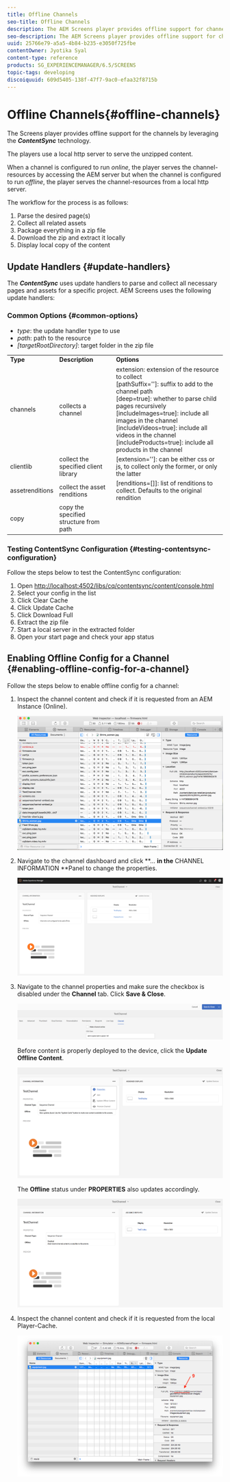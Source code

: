 ```yaml
---
title: Offline Channels
seo-title: Offline Channels
description: The AEM Screens player provides offline support for channels by leveraging the ContentSync technology. Follow this page to learn more about update handlers and enabling offline configuration for a channel.
seo-description: The AEM Screens player provides offline support for channels by leveraging the ContentSync technology. Follow this page to learn more about update handlers and enabling offline configuration for a channel.
uuid: 25766e79-a5a5-4b84-b235-e3050f725fbe
contentOwner: Jyotika Syal
content-type: reference
products: SG_EXPERIENCEMANAGER/6.5/SCREENS
topic-tags: developing
discoiquuid: 609d5405-138f-47f7-9ac0-efaa32f8715b
---
```


# Offline Channels{#offline-channels}

The Screens player provides offline support for the channels by leveraging the ***ContentSync*** technology.

The players use a local http server to serve the unzipped content.

When a channel is configured to run *online*, the player serves the channel-resources by accessing the AEM server but when the channel is configured to run *offline*, the player serves the channel-resources from a local http server.

The workflow for the process is as follows:

1. Parse the desired page(s)
1. Collect all related assets
1. Package everything in a zip file
1. Download the zip and extract it locally
1. Display local copy of the content

## Update Handlers {#update-handlers}

The ***ContentSync*** uses update handlers to parse and collect all necessary pages and assets for a specific project. AEM Screens uses the following update handlers:

### Common Options {#common-options}

* *type*: the update handler type to use
* *path*: path to the resource
* *[targetRootDirectory]*: target folder in the zip file

<table>
 <tbody>
  <tr>
   <td><strong>Type</strong></td>
   <td><strong>Description</strong></td>
   <td><strong>Options</strong></td>
  </tr>
  <tr>
   <td>channels</td>
   <td>collects a channel</td>
   <td>extension: extension of the resource to collect<br /> [pathSuffix='']: suffix to add to the channel path<br /> [deep=true]: whether to parse child pages recursively<br /> [includeImages=true]: include all images in the channel<br /> [includeVideos=true]: include all videos in the channel<br /> [includeProducts=true]: include all products in the channel</td>
  </tr>
  <tr>
   <td>clientlib</td>
   <td>collect the specified client library</td>
   <td>[extension='']: can be either css or js, to collect only the former, or only the latter</td>
  </tr>
  <tr>
   <td>assetrenditions</td>
   <td>collect the asset renditions</td>
   <td>[renditions=[]]: list of renditions to collect. Defaults to the original rendition</td>
  </tr>
  <tr>
   <td>copy</td>
   <td>copy the specified structure from path</td>
   <td> </td>
  </tr>
 </tbody>
</table>

### Testing ContentSync Configuration {#testing-contentsync-configuration}

Follow the steps below to test the ContentSync configuration:

1. Open [http://localhost:4502/libs/cq/contentsync/content/console.html](http://localhost:4502/libs/cq/contentsync/content/console.html)
1. Select your config in the list
1. Click Clear Cache
1. Click Update Cache
1. Click Download Full
1. Extract the zip file
1. Start a local server in the extracted folder
1. Open your start page and check your app status

## Enabling Offline Config for a Channel {#enabling-offline-config-for-a-channel}

Follow the steps below to enable offline config for a channel:

1. Inspect the channel content and check if it is requested from an AEM Instance (Online).

   ![chlimage_1-15](assets/chlimage_1-15.png)

1. Navigate to the channel dashboard and click **... **in the** CHANNEL INFORMATION **Panel to change the properties.

   ![chlimage_1-16](assets/chlimage_1-16.png)

1. Navigate to the channel properties and make sure the checkbox is disabled under the **Channel** tab. Click **Save & Close**.

   ![screen_shot_2017-12-19at122422pm](assets/screen_shot_2017-12-19at122422pm.png)

   Before content is properly deployed to the device, click the **Update Offline Content**.

   ![screen_shot_2017-12-19at122637pm](assets/screen_shot_2017-12-19at122637pm.png)

   The **Offline** status under **PROPERTIES** also updates accordingly.

   ![screen_shot_2017-12-19at124735pm](assets/screen_shot_2017-12-19at124735pm.png)

1. Inspect the channel content and check if it is requested from the local Player-Cache.

   ![chlimage_1-17](assets/chlimage_1-17.png)

